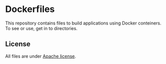 # Dockerfiles

This repository contains files to build applications using Docker conteiners. To see or use, get in to directories.

## License

All files are under [Apache license](http://www.apache.org/licenses/LICENSE-2.0).
